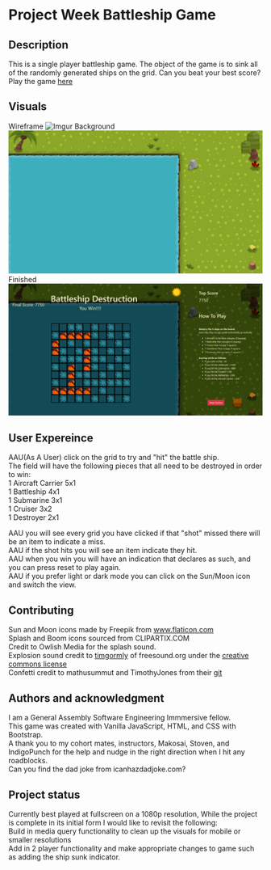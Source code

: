 # Project Week Battleship Game

## Description
This is a single player battleship game.  The object of the game is to sink all of the randomly generated ships on the grid.  Can you beat your best score?</br>
Play the game [here](http://battleshipdestruction.surge.sh/)

## Visuals
Wireframe
![Imgur](https://i.imgur.com/sZAbWvC.png)
Background
![background](Images/lightbg.png)
Finished
![example](Images/Screenshot.png)

## User Expereince 
AAU(As A User) click on the grid to try and "hit" the battle ship.  
The field will have the following pieces that all need to be destroyed in order to win:<br/>
1 Aircraft Carrier 5x1<br/>
1 Battleship 4x1<br/>
1 Submarine 3x1<br/>
1 Cruiser 3x2<br/>
1 Destroyer 2x1 <br/>

AAU you will see every grid you have clicked if that "shot" missed there will be an item to indicate a miss.<br/>
AAU if the shot hits you will see an item indicate they hit.<br/>
AAU when you win you will have an indication that declares as such, and you can press reset to play again.<br/>
AAU if you prefer light or dark mode you can click on the Sun/Moon icon and switch the view. <br/> 

## Contributing
Sun and Moon icons made by Freepik from www.flaticon.com<br/>
Splash and Boom icons sourced from CLIPARTIX.COM<br/>
Credit to Owlish Media for the splash sound.<br/>
Explosion sound credit to [timgormly](https://freesound.org/people/timgormly/) of freesound.org under the [creative commons license](https://creativecommons.org/licenses/by/3.0/)<br/>
Confetti credit to mathusummut and TimothyJones from their [git](https://github.com/mathusummut/confetti.js)<br/>

## Authors and acknowledgment
I am a General Assembly Software Engineering Immmersive fellow.<br/>
This game was created with Vanilla JavaScript, HTML, and CSS with Bootstrap.<br/>
A thank you to my cohort mates, instructors, Makosai, Stoven, and IndigoPunch for the help and nudge in the right direction when I hit any roadblocks.<br/>
Can you find the dad joke from icanhazdadjoke.com?<br/>

## Project status
Currently best played at fullscreen on a 1080p resolution, While the project is complete in its initial form I would like to revisit the following:<br/>
Build in media query functionality to clean up the visuals for mobile or smaller resolutions<br/>
Add in 2 player functionality and make appropriate changes to game such as adding the ship sunk indicator. <br/>